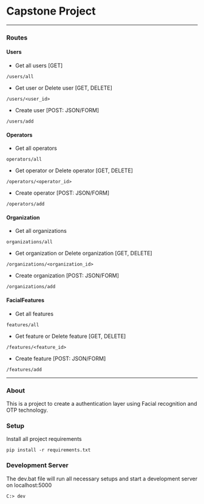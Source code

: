 # Capstone Project
---
### Routes

#### Users

- Get all users [GET]
```
/users/all
```
- Get user or Delete user [GET, DELETE]
```
/users/<user_id>
```
- Create user [POST: JSON/FORM]
```
/users/add
```

#### Operators

- Get all operators
```
operators/all
```
- Get operator or Delete operator [GET, DELETE]
```
/operators/<operator_id>
```
- Create operator [POST: JSON/FORM]
```
/operators/add
```

#### Organization

- Get all organizations
```
organizations/all
```
- Get organization or Delete organization [GET, DELETE]
```
/organizations/<organization_id>
```
- Create organization [POST: JSON/FORM]
```
/organizations/add
```

#### FacialFeatures

- Get all features
```
features/all
```
- Get feature or Delete feature [GET, DELETE]
```
/features/<feature_id>
```
- Create feature [POST: JSON/FORM]
```
/features/add
```
---
### About 

This is a project to create a authentication layer using Facial recognition and OTP technology.

### Setup

Install all project requirements 

```
pip install -r requirements.txt
```

### Development Server

The dev.bat file will run all necessary setups and start a development server on localhost:5000

```
C:> dev
```